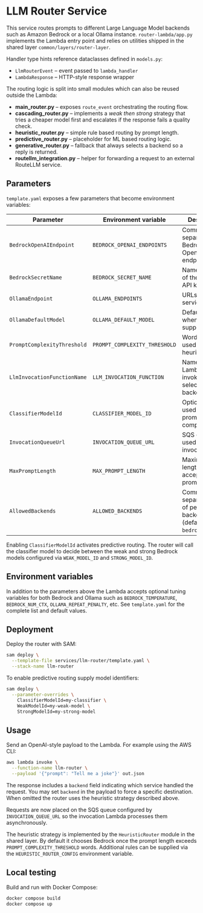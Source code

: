 # LLM Router Service

This service routes prompts to different Large Language Model backends such as Amazon Bedrock or a local Ollama instance. `router-lambda/app.py` implements the Lambda entry point and relies on utilities shipped in the shared layer `common/layers/router-layer`.

Handler type hints reference dataclasses defined in ``models.py``:

- ``LlmRouterEvent`` – event passed to ``lambda_handler``
- ``LambdaResponse`` – HTTP-style response wrapper

The routing logic is split into small modules which can also be reused outside the Lambda:

- **main_router.py** – exposes `route_event` orchestrating the routing flow.
- **cascading_router.py** – implements a *weak then strong* strategy that tries a cheaper model first and escalates if the response fails a quality check.
- **heuristic_router.py** – simple rule based routing by prompt length.
- **predictive_router.py** – placeholder for ML based routing logic.
- **generative_router.py** – fallback that always selects a backend so a reply is returned.
- **routellm_integration.py** – helper for forwarding a request to an external RouteLLM service.

## Parameters

`template.yaml` exposes a few parameters that become environment variables:

| Parameter | Environment variable | Description |
|-----------|----------------------|-------------|
| `BedrockOpenAIEndpoint` | `BEDROCK_OPENAI_ENDPOINTS` | Comma-separated Bedrock OpenAI endpoints |
| `BedrockSecretName` | `BEDROCK_SECRET_NAME` | Name or ARN of the Bedrock API key secret |
| `OllamaEndpoint` | `OLLAMA_ENDPOINTS` | URLs of Ollama services |
| `OllamaDefaultModel` | `OLLAMA_DEFAULT_MODEL` | Default model when none supplied |
| `PromptComplexityThreshold` | `PROMPT_COMPLEXITY_THRESHOLD` | Word threshold used by the heuristic router |
| `LlmInvocationFunctionName` | `LLM_INVOCATION_FUNCTION` | Name of the Lambda that invokes the selected backend |
| `ClassifierModelId` | `CLASSIFIER_MODEL_ID` | Optional model used to classify prompt complexity |
| `InvocationQueueUrl` | `INVOCATION_QUEUE_URL` | SQS queue used for async invocation |
| `MaxPromptLength` | `MAX_PROMPT_LENGTH` | Maximum length of the accepted prompt |
| `AllowedBackends` | `ALLOWED_BACKENDS` | Comma-separated list of permitted backends (default `bedrock,ollama`) |

Enabling `ClassifierModelId` activates predictive routing. The router will call
the classifier model to decide between the weak and strong Bedrock models
configured via `WEAK_MODEL_ID` and `STRONG_MODEL_ID`.

## Environment variables

In addition to the parameters above the Lambda accepts optional tuning variables for both Bedrock and Ollama such as `BEDROCK_TEMPERATURE`, `BEDROCK_NUM_CTX`, `OLLAMA_REPEAT_PENALTY`, etc. See `template.yaml` for the complete list and default values.

## Deployment

Deploy the router with SAM:

```bash
sam deploy \
  --template-file services/llm-router/template.yaml \
  --stack-name llm-router
```

To enable predictive routing supply model identifiers:

```bash
sam deploy \
  --parameter-overrides \
    ClassifierModelId=my-classifier \
    WeakModelId=my-weak-model \
    StrongModelId=my-strong-model
```

## Usage

Send an OpenAI-style payload to the Lambda. For example using the AWS CLI:

```bash
aws lambda invoke \
  --function-name llm-router \
  --payload '{"prompt": "Tell me a joke"}' out.json
```

The response includes a `backend` field indicating which service handled the request. You may set `backend` in the payload to force a specific destination. When omitted the router uses the heuristic strategy described above.

Requests are now placed on the SQS queue configured by `INVOCATION_QUEUE_URL` so the invocation Lambda processes them asynchronously.

The heuristic strategy is implemented by the `HeuristicRouter` module in the
shared layer.  By default it chooses Bedrock once the prompt length exceeds
`PROMPT_COMPLEXITY_THRESHOLD` words. Additional rules can be supplied via the
`HEURISTIC_ROUTER_CONFIG` environment variable.

## Local testing

Build and run with Docker Compose:

```bash
docker compose build
docker compose up
```
